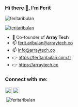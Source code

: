### Hi there 👋, I'm Ferit
<p align="left"> <img src="https://komarev.com/ghpvc/?username=feritaribulan&label=Profile%20views&color=0e75b6&style=flat" alt="feritaribulan" /> </p>
<p align="left"> <a href="https://github.com/ryo-ma/github-profile-trophy"><img src="https://github-profile-trophy.vercel.app/?username=feritaribulan" alt="feritaribulan" /></a> </p>

- 🔭  Co-founder of **Array Tech** <br>
- 📫  ferit.aribulan@arraytech.co  <br>
- 📫  info@arraytech.co <br>
- 👉  https://feritaribulan.com.tr  <br>
- 👉  https://arraytech.co  <br>

### Connect with me:
[<img align="left" alt="feritaribulan | LinkedIn" width="22px" src="https://cdn.jsdelivr.net/npm/simple-icons@v3/icons/linkedin.svg" />](https://www.linkedin.com/in/feritaribulan/)
[<img align="left" alt="feritaribulan | Instagram" width="22px" src="https://cdn.jsdelivr.net/npm/simple-icons@v3/icons/instagram.svg" />](https://www.instagram.com/frtarbln/)
<br>
<p>&nbsp;<img align="center" src="https://github-readme-stats.vercel.app/api?username=feritaribulan&show_icons=true&locale=en" alt="feritaribulan" /></p>
